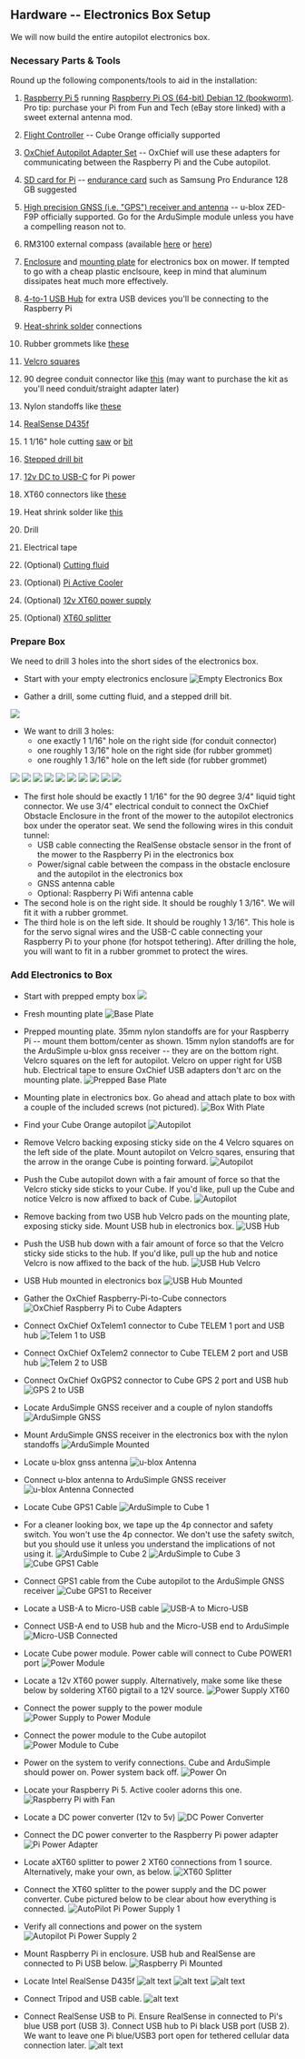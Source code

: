 ## Hardware -- Electronics Box Setup

We will now build the entire autopilot electronics box.


### Necessary Parts & Tools

Round up the following components/tools to aid in the installation:

1. [Raspberry Pi 5](https://www.ebay.com/itm/116326708617) running [Raspberry Pi OS (64-bit) Debian 12 (bookworm)](https://www.raspberrypi.com/software/operating-systems/). Pro tip: purchase your Pi from Fun and Tech (eBay store linked) with a sweet external antenna mod.
2. [Flight Controller](https://irlock.com/products/cube-orange-plus-standard-set) -- Cube Orange officially supported
3. [OxChief Autopilot Adapter Set](https://shop.oxchief.com/products/oxchief-raspberry-pi-to-cube-autopilot-adapter-set) -- OxChief will use these adapters for communicating between the Raspberry Pi and the Cube autopilot.
4. [SD card for Pi](https://www.amazon.com/dp/B09WB1857W/) -- [endurance card](https://www.reddit.com/r/raspberry_pi/comments/xnkp71/reliability_of_microsd_endurance_cards_compared_w/) such as Samsung Pro Endurance 128 GB suggested
5. [High precision GNSS (i.e. "GPS") receiver and antenna](https://www.ardusimple.com/product/simplertk2b-basic-starter-kit-ip65/) -- u-blox ZED-F9P officially supported. Go for the ArduSimple module unless you have a compelling reason not to.
6. RM3100 external compass (available [here](https://www.getfpv.com/mateksys-ap-periph-can-magnetometer-rm3100.html) or [here](https://www.readymaderc.com/products/details/matek-ap-periph-can-magnetometer-rm3100))

7. [Enclosure](https://www.mouser.com/ProductDetail/Bud-Industries/AN-2823-A?qs=9qK3lZr%252bi0IAMON5kROY8A%3D%3D&utm_source=eciaauthorized&utm_medium=aggregator&utm_campaign=AN-2823-A&utm_term=AN-2823-A&utm_content=Bud-Industries) and [mounting plate](https://www.mouser.com/ProductDetail/Bud-Industries/ANX-91323?qs=hFSnKGZfZOZx7rEIKm0bLw%3D%3D&srsltid=AfmBOoqlWkqIRY1h3ukVxc1DUnCHEwVaUu-2IeonACblg8pWwADdTx2T) for electronics box on mower. If tempted to go with a cheap plastic enclsoure, keep in mind that aluminum dissipates heat much more effectively.

8. [4-to-1 USB Hub](https://www.amazon.com/dp/B00XMD7KPU) for extra USB devices you'll be connecting to the Raspberry Pi
9. [Heat-shrink solder](https://www.amazon.com/s?k=heat+shrink+solder) connections
10. Rubber grommets like [these](https://www.amazon.com/dp/B0B5VYYSCM/)
11. [Velcro squares](https://www.amazon.com/dp/B099RXQYFK)
12. 90 degree conduit connector like [this](https://www.amazon.com/dp/B09NNDG19Z) (may want to purchase the kit as you'll need conduit/straight adapter later)
13. Nylon standoffs like [these](https://www.amazon.com/dp/B0BN8RP7N8/)
14. [RealSense D435f](https://www.intelrealsense.com/depth-camera-d435f/)
15. 1 1/16" hole cutting [saw](https://www.amazon.com/dp/B08H78DQQ8/) or [bit](https://www.amazon.com/dp/B00AYZ3396/)
16. [Stepped drill bit](https://www.amazon.com/s?k=1+3%2F8+titanium+drill+bit+stepped)
17. [12v DC to USB-C](https://www.amazon.com/dp/B0CRVVWL4Y/) for Pi power
18. XT60 connectors like [these](https://www.amazon.com/dp/B0B4H5CCR3)
19. Heat shrink solder like [this](https://www.amazon.com/dp/B0BKSJQC9Q)
20. Drill
21. Electrical tape
22. (Optional) [Cutting fluid](https://www.amazon.com/dp/B00065VEP4/)
23. (Optional) [Pi Active Cooler](https://www.amazon.com/dp/B0CLXZBR5P/)
24. (Optional) [12v XT60 power supply](https://www.amazon.com/s?k=12v+xt60+power+supply)
25. (Optional) [XT60 splitter](https://www.amazon.com/s?k=xt60+splitter)


### Prepare Box
We need to drill 3 holes into the short sides of the electronics box.

- Start with your empty electronics enclosure
![Empty Electronics Box](images/electronics_box/1-Empty-Box.jpg)

- Gather a drill, some cutting fluid, and a stepped drill bit.

![](images/electronics_box/1-Drilling-Tools.jpg)

- We want to drill 3 holes: 
    - one exactly 1 1/16" hole on the right side (for conduit connector)
    - one roughly 1 3/16" hole on the right side (for rubber grommet)
    - one roughly 1 3/16" hole on the left side (for rubber grommet)

![](images/electronics_box/drilling/1-Drill-Prep.jpg)
![](images/electronics_box/drilling/2-Punched-Drill-Spots.jpg)
![](images/electronics_box/drilling/3-Drill-Prep.jpg)
![](images/electronics_box/drilling/4-Drill-Prep.jpg)
![](images/electronics_box/drilling/5-32_5mm-From-Top.jpg)
![](images/electronics_box/drilling/6-58mm-From-Side.jpg)
![](images/electronics_box/drilling/7-Bits-Finished-1.jpg)
![](images/electronics_box/drilling/8-Bits-Finished-2.jpg)
![](images/electronics_box/drilling/9-Tools-Finished.jpg)
![](images/electronics_box/drilling/10-Finished-Enclosure.jpg)

- The first hole should be exactly 1 1/16" for the 90 degree 3/4" liquid tight connector. We use 3/4" electrical conduit to connect the OxChief Obstacle Enclosure in the front of the mower to the autopilot electronics box under the operator seat. We send the following wires in this conduit tunnel: 
    - USB cable connecting the RealSense obstacle sensor in the front of the mower to the Raspberry Pi in the electronics box
    - Power/signal cable between the compass in the obstacle enclosure and the autopilot
    in the electronics box
    - GNSS antenna cable
    - Optional: Raspberry Pi Wifi antenna cable
- The second hole is on the right side.  It should be roughly 1 3/16". We will fit it with a rubber grommet.
- The third hole is on the left side. It should be roughly 1 3/16". This hole is for the servo signal wires and the USB-C cable connecting your Raspberry Pi to your phone (for hotspot tethering). After drilling the hole, you will want to fit in a rubber grommet to protect the wires.


### Add Electronics to Box

- Start with prepped empty box
![](images/electronics_box/drilling/10-Finished-Enclosure.jpg)

- Fresh mounting plate ![Base Plate](images/electronics_box/2-Base-Plate.jpg)

- Prepped mounting plate. 35mm nylon standoffs are for your Raspberry Pi -- mount them bottom/center as shown. 15mm nylon standoffs are for the ArduSimple u-blox gnss receiver -- they are on the bottom right. Velcro squares on the left for autopilot. Velcro on upper right for USB hub. Electrical tape to ensure OxChief USB adapters don't arc on the mounting plate.  ![Prepped Base Plate](images/electronics_box/3-Base-Plate-Prepped.jpg)

- Mounting plate in electronics box. Go ahead and attach plate to box with a couple of the included screws (not pictured). ![Box With Plate](images/electronics_box/4-Box-With-Plate.jpg)

- Find your Cube Orange autopilot ![Autopilot](images/electronics_box/5a-Autopilot.jpg)

- Remove Velcro backing exposing sticky side on the 4 Velcro squares on the left side of the plate. Mount autopilot on Velcro sqares, ensuring that the arrow in the orange Cube is pointing forward. ![Autopilot](images/electronics_box/5c-Autopilot-Mounted.jpg)

- Push the Cube autopilot down with a fair amount of force so that the Velcro sticky side sticks to your Cube. If you'd like, pull up the Cube and notice Velcro is now affixed to back of Cube. ![Autopilot](images/electronics_box/5b-Autopilot-Velcro.jpg)

- Remove backing from two USB hub Velcro pads on the mounting plate, exposing sticky side. Mount USB hub in electronics box. ![USB Hub](images/electronics_box/6a-USB-Hub.jpg)
- Push the USB hub down with a fair amount of force so that the Velcro sticky side sticks to the hub. If you'd like, pull up the hub and notice Velcro is now affixed to the back of the hub. ![USB Hub Velcro](images/electronics_box/6b-USB-Hub-Velcro.jpg)
- USB Hub mounted in electronics box ![USB Hub Mounted](images/electronics_box/7-USB-Hub-Mounted.jpg)

- Gather the OxChief Raspberry-Pi-to-Cube connectors ![OxChief Raspberry Pi to Cube Adapters](images/electronics_box/8-OxChief-Pi-To-Cube-Adapters.jpg)

- Connect OxChief OxTelem1 connector to Cube TELEM 1 port and USB hub ![Telem 1 to USB](images/electronics_box/9-Telem-1-to-USB.jpg)

- Connect OxChief OxTelem2 connector to Cube TELEM 2 port and USB hub ![Telem 2 to USB](images/electronics_box/10-Telem-2-to-USB.jpg)

- Connect OxChief OxGPS2 connector to Cube GPS 2 port and USB hub ![GPS 2 to USB](images/electronics_box/11-GPS-2-to-USB.jpg)

- Locate ArduSimple GNSS receiver and a couple of nylon standoffs ![ArduSimple GNSS](images/electronics_box/12-ArduSimple-GNSS.jpg)

- Mount ArduSimple GNSS receiver in the electronics box with the nylon standoffs ![ArduSimple Mounted](images/electronics_box/13-ArduSimple-Mounted.jpg)

- Locate u-blox gnss antenna ![u-blox Antenna](images/electronics_box/14-u-blox-antenna.jpg)

- Connect u-blox antenna to ArduSimple GNSS receiver ![u-blox Antenna Connected](images/electronics_box/15-u-blox-antenna-connected.jpg)

- Locate Cube GPS1 Cable ![ArduSimple to Cube 1](images/electronics_box/16-1-ArduSimple-Cube.jpg)

- For a cleaner looking box, we tape up the 4p connector and safety switch. You won't use the 4p connector. We don't use the safety switch, but you should use it unless you understand the implications of not using it. ![ArduSimple to Cube 2](images/electronics_box/16-2-ArduSimple-Cube.jpg) ![ArduSimple to Cube 3](images/electronics_box/16-3-ArduSimple-to-Cube.jpg) ![Cube GPS1 Cable](images/electronics_box/16-4-Cube-GPS1-Cable.jpg)

- Connect GPS1 cable from the Cube autopilot to the ArduSimple GNSS receiver ![Cube GPS1 to Receiver](images/electronics_box/17-Cube-GPS1-to-Receiver.jpg)

- Locate a USB-A to Micro-USB cable ![USB-A to Micro-USB](images/electronics_box/18-USB-A-to-Micro-USB.jpg)

- Connect USB-A end to USB hub and the Micro-USB end to ArduSimple ![Micro-USB Connected](images/electronics_box/19-Micro-Connected.jpg)

- Locate Cube power module. Power cable will connect to Cube POWER1 port ![Power Module](images/electronics_box/20-Power-Module.jpg)

- Locate a 12v XT60 power supply. Alternatively, make some like these below by soldering XT60 pigtail to a 12V source. ![Power Supply XT60](images/electronics_box/21-Power-Supply-XT60.jpg)

- Connect the power supply to the power module ![Power Supply to Power Module](images/electronics_box/22-Power-Supply-Power-Module.jpg)

- Connect the power module to the Cube autopilot ![Power Module to Cube](images/electronics_box/23-Power-Module-Cube.jpg)

- Power on the system to verify connections. Cube and ArduSimple should power on. Power system back off. ![Power On](images/electronics_box/24-Power-On.jpg)

- Locate your Raspberry Pi 5. Active cooler adorns this one. ![Raspberry Pi with Fan](images/electronics_box/25-Raspberry-Pi-5-With-Fan.jpg)

- Locate a DC power converter (12v to 5v) ![DC Power Converter](images/electronics_box/26-DC-Power-Converter-12v-to-5v.jpg)

- Connect the DC power converter to the Raspberry Pi power adapter ![Pi Power Adapter](images/electronics_box/27-Pi-Power-Adapter.jpg)

- Locate  aXT60 splitter to power 2 XT60 connections from 1 source. Alternatively, make your own, as below. ![XT60 Splitter](images/electronics_box/28-XT60-Splitter.jpg)

- Connect the XT60 splitter to the power supply and the DC power converter. Cube pictured below to be clear about how everything is connected. ![AutoPilot Pi Power Supply 1](images/electronics_box/29-AutoPilot-Pi-Power-Supply-1.jpg)

- Verify all connections and power on the system ![Autopilot Pi Power Supply 2](images/electronics_box/30-AutoPilot-Pi-Power-Supply-2.jpg)

- Mount Raspberry Pi in enclosure. USB hub and RealSense are connected to Pi USB below. ![Raspberry Pi Mounted](images/electronics_box/31-Pi-Mounted.jpg)

- Locate Intel RealSense D435f ![alt text](images/electronics_box/32-RealSense-D435f-1.jpg) ![alt text](images/electronics_box/33-RealSense-D435f-2.jpg) ![alt text](images/electronics_box/34-RealSense-Tripod-USB-3.jpg) 
- Connect Tripod and USB cable. ![alt text](images/electronics_box/35-RealSense-Tripod-USB-Connected-4.jpg)

- Connect RealSense USB to Pi. Ensure RealSense in connected to Pi's blue USB port (USB 3). Connect USB hub to Pi black USB port (USB 2). We want to leave one Pi blue/USB3 port open for tethered cellular data connection later. ![alt text](images/electronics_box/36-Electronics-Box-Complete.jpg)